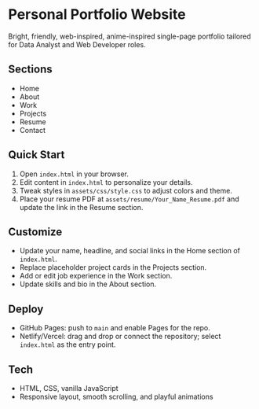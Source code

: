 # Personal Portfolio Website

Bright, friendly, web-inspired, anime-inspired single-page portfolio tailored for Data Analyst and Web Developer roles.

## Sections
- Home
- About
- Work
- Projects
- Resume
- Contact

## Quick Start
1. Open `index.html` in your browser.
2. Edit content in `index.html` to personalize your details.
3. Tweak styles in `assets/css/style.css` to adjust colors and theme.
4. Place your resume PDF at `assets/resume/Your_Name_Resume.pdf` and update the link in the Resume section.

## Customize
- Update your name, headline, and social links in the Home section of `index.html`.
- Replace placeholder project cards in the Projects section.
- Add or edit job experience in the Work section.
- Update skills and bio in the About section.

## Deploy
- GitHub Pages: push to `main` and enable Pages for the repo.
- Netlify/Vercel: drag and drop or connect the repository; select `index.html` as the entry point.

## Tech
- HTML, CSS, vanilla JavaScript
- Responsive layout, smooth scrolling, and playful animations
